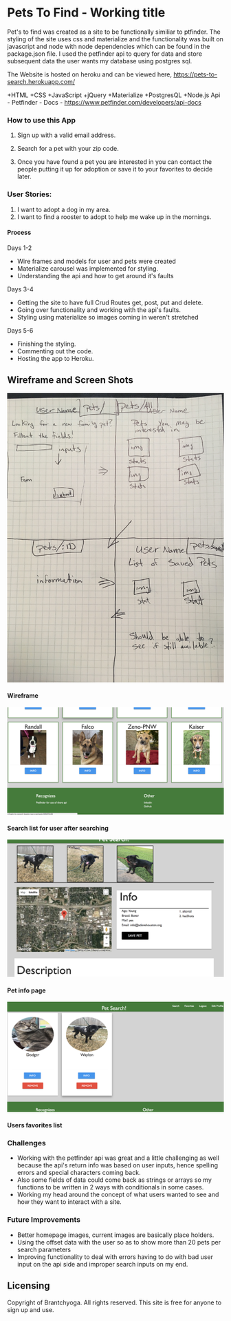 # Pets To Find - Working title

Pet's to find was created as a site to be functionally similiar to ptfinder. The styling of the site uses css and materialize and the functionality was built on javascript and node with node dependencies which can be found in the package.json file. I used the petfinder api to query for data and store subsequent data the user wants my database using postgres sql.

The Website is hosted on heroku and can be viewed here, https://pets-to-search.herokuapp.com/

+HTML +CSS +JavaScript +jQuery +Materialize +PostgresQL +Node.js
Api - Petfinder - Docs - https://www.petfinder.com/developers/api-docs

### How to use this App

1. Sign up with a valid email address.

2. Search for a pet with your zip code.

3. Once you have found a pet you are interested in you can contact the people putting it up for adoption or save it to your favorites to decide later.

### User Stories:

1. I want to adopt a dog in my area.
2. I want to find a rooster to adopt to help me wake up in the mornings.

#### Process

Days 1-2
- Wire frames and models for user and pets were created
- Materialize carousel was implemented for styling.
- Understanding the api and how to get around it's faults

Days 3-4
- Getting the site to have full Crud Routes get, post, put and delete.
- Going over functionality and working with the api's faults.
- Styling using materialize so images coming in weren't stretched

Days 5-6
- Finishing the styling.
- Commenting out the code.
- Hosting the app to Heroku.

## Wireframe and Screen Shots

![screenshot](wireframe.JPG)
#### Wireframe

![screenshot](searched.png)
#### Search list for user after searching

![screenshot](info.png)
#### Pet info page

![screenshot](favorites.png)
#### Users favorites list

### Challenges
- Working with the petfinder api was great and a little challenging as well because the api's return info was based on user inputs, hence spelling errors and special characters coming back.
- Also some fields of data could come back as strings or arrays so my functions to be written in 2 ways with conditionals in some cases.
- Working my head around the concept of what users wanted to see and how they want to interact with a site.

### Future Improvements
- Better homepage images, current images are basically place holders.
- Using the offset data with the user so as to show more than 20 pets per search parameters
- Improving functionality to deal with errors having to do with bad user input on the api side and improper search inputs on my end.

## Licensing
Copyright of Brantchyoga. All rights reserved. This site is free for anyone to sign up and use.

